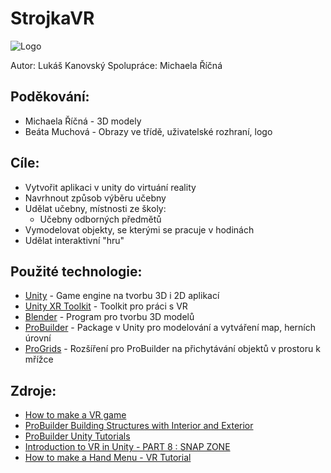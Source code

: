 # StrojkaVR

![Logo](https://i.imgur.com/zSexFfE.png)


Autor: Lukáš Kanovský Spolupráce: Michaela Říčná

## Poděkování:
- Michaela Říčná - 3D modely
- Beáta Muchová - Obrazy ve třídě, uživatelské rozhraní, logo

## Cíle:
- Vytvořit aplikaci v unity do virtuání reality
- Navrhnout způsob výběru učebny
- Udělat učebny, místnosti ze školy:
    - Učebny odborných předmětů
- Vymodelovat objekty, se kterými se pracuje v hodinách
- Udělat interaktivní "hru"
  
## Použité technologie:
- [Unity] - Game engine na tvorbu 3D i 2D aplikací
- [Unity XR Toolkit] - Toolkit pro práci s VR
- [Blender] - Program pro tvorbu 3D modelů
- [ProBuilder] - Package v Unity pro modelování a vytváření map, herních úrovní
- [ProGrids] - Rozšíření pro ProBuilder na přichytávání objektů v prostoru k mřížce

## Zdroje:
- [How to make a VR game]
- [ProBuilder Building Structures with Interior and Exterior]
- [ProBuilder Unity Tutorials]
- [Introduction to VR in Unity - PART 8 : SNAP ZONE]
- [How to make a Hand Menu - VR Tutorial]

[Unity]:https://unity.com/
[How to make a VR game]:https://www.youtube.com/playlist?list=PLpEoiloH-4eP-OKItF8XNJ8y8e1asOJud
[Blender]:https://www.blender.org/
[ProBuilder]:https://unity.com/features/probuilder
[Unity XR toolkit]:https://docs.unity3d.com/Packages/com.unity.xr.interaction.toolkit@2.5/manual/index.html
[ProGrids]:https://docs.unity3d.com/Packages/com.unity.progrids@3.0/manual/index.html
[ProBuilder Building Structures with Interior and Exterior]:https://www.youtube.com/watch?v=CBa_opm3_GM
[ProBuilder Unity Tutorials]:https://www.youtube.com/playlist?list=PLs_yJ-RML1YeM2KbHbVKh50CkwINm-biV
[Introduction to VR in Unity - PART 8 : SNAP ZONE]:https://www.youtube.com/watch?v=AWNhsSB6x9M
[How to make a Hand Menu - VR Tutorial]:https://www.youtube.com/watch?v=6PSLfRsN89g
